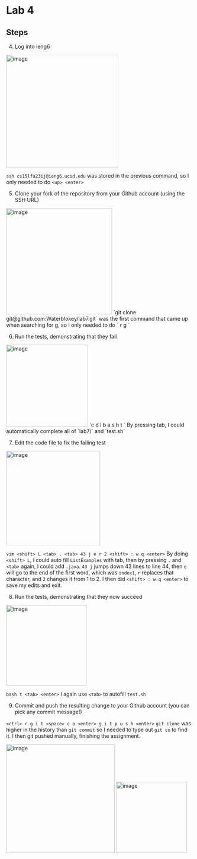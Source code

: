 # Lab 4

## Steps
4. Log into ieng6

<img width="303" alt="image" src="https://github.com/Waterblokey/cse15l-lab-reports/assets/118576768/d9da77e2-e03c-4630-9dd1-715f4c37ea29">

`ssh cs15lfa23ij@ieng6.ucsd.edu` was stored in the previous command, so I only needed to do `<up> <enter> `

5. Clone your fork of the repository from your Github account (using the SSH URL)
<img width="286" alt="image" src="https://github.com/Waterblokey/cse15l-lab-reports/assets/118576768/c1a60b90-4341-4c2b-b16d-3bba43654544">
`git clone git@github.com:Waterblokey/lab7.git` was the first command that came up when searching for g, so I only needed to do `<ctrl> r g <enter>`


6. Run the tests, demonstrating that they fail
<img width="221" alt="image" src="https://github.com/Waterblokey/cse15l-lab-reports/assets/118576768/d3416c20-8e09-4aa8-af7a-88ce14a79ad6">
`c d <space> l <tab> <enter> b a s h t <tab> <enter>` By pressing tab, I could automatically complete all of `lab7/` and `test.sh`

7. Edit the code file to fix the failing test
<img width="254" alt="image" src="https://github.com/Waterblokey/cse15l-lab-reports/assets/118576768/d9ed0f65-253b-4aed-82d6-9abe8fafd495">

`vim <shift> L <tab> . <tab> 43 j e r 2 <shift> : w q <enter>` By doing `<shift> L`, I could auto fill `ListExamples` with tab, then by pressing `.` and `<tab>` again, I could add `.java`. `43 j` jumps down 43 lines to line 44, then `e` will go to the end of the first word, which was `index1`, `r` replaces that character, and `2` changes it from 1 to 2. I then did `<shift> : w q <enter>` to save my edits and exit.

8. Run the tests, demonstrating that they now succeed
<img width="217" alt="image" src="https://github.com/Waterblokey/cse15l-lab-reports/assets/118576768/081aa626-e063-479e-9d63-287622eb9e7c">

`bash t <tab> <enter>` I again use `<tab>` to autofill `test.sh`

9. Commit and push the resulting change to your Github account (you can pick any commit message!)
    
`<ctrl> r g i t <space> c o <enter> g i t p u s h <enter>` `git clone` was higher in the history than `git commit` so I needed to type out `git co` to find it. I then git pushed manually, finishing the assignment.

<img width="293" alt="image" src="https://github.com/Waterblokey/cse15l-lab-reports/assets/118576768/b77ee98d-3b96-4676-b732-cf930e1c77c9">
<img width="192" alt="image" src="https://github.com/Waterblokey/cse15l-lab-reports/assets/118576768/c95b3763-3afe-425f-905a-c5e132f80509">
